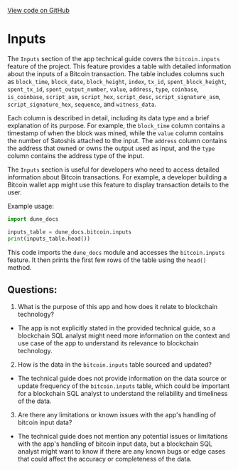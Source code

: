 [View code on GitHub](https://dune.com/docs/data-tables/raw/bitcoin/inputs.md)

# Inputs

The `Inputs` section of the app technical guide covers the `bitcoin.inputs` feature of the project. This feature provides a table with detailed information about the inputs of a Bitcoin transaction. The table includes columns such as `block_time`, `block_date`, `block_height`, `index`, `tx_id`, `spent_block_height`, `spent_tx_id`, `spent_output_number`, `value`, `address`, `type`, `coinbase`, `is_coinbase`, `script_asm`, `script_hex`, `script_desc`, `script_signature_asm`, `script_signature_hex`, `sequence`, and `witness_data`.

Each column is described in detail, including its data type and a brief explanation of its purpose. For example, the `block_time` column contains a timestamp of when the block was mined, while the `value` column contains the number of Satoshis attached to the input. The `address` column contains the address that owned or owns the output used as input, and the `type` column contains the address type of the input.

The `Inputs` section is useful for developers who need to access detailed information about Bitcoin transactions. For example, a developer building a Bitcoin wallet app might use this feature to display transaction details to the user. 

Example usage:
```python
import dune_docs

inputs_table = dune_docs.bitcoin.inputs
print(inputs_table.head())
```
This code imports the `dune_docs` module and accesses the `bitcoin.inputs` feature. It then prints the first few rows of the table using the `head()` method.
## Questions: 
 1. What is the purpose of this app and how does it relate to blockchain technology?
- The app is not explicitly stated in the provided technical guide, so a blockchain SQL analyst might need more information on the context and use case of the app to understand its relevance to blockchain technology.

2. How is the data in the `bitcoin.inputs` table sourced and updated?
- The technical guide does not provide information on the data source or update frequency of the `bitcoin.inputs` table, which could be important for a blockchain SQL analyst to understand the reliability and timeliness of the data.

3. Are there any limitations or known issues with the app's handling of bitcoin input data?
- The technical guide does not mention any potential issues or limitations with the app's handling of bitcoin input data, but a blockchain SQL analyst might want to know if there are any known bugs or edge cases that could affect the accuracy or completeness of the data.